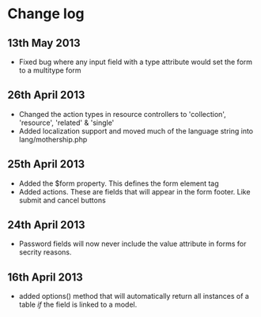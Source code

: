 # Change log

## 13th May 2013

* Fixed bug where any input field with a type attribute would set the form to a multitype form

## 26th April 2013

* Changed the action types in resource controllers to 'collection', 'resource', 'related' & 'single'
* Added localization support and moved much of the language string into lang/mothership.php

## 25th April 2013

* Added the $form property. This defines the form element tag
* Added actions. These are fields that will appear in the form footer. Like submit and cancel buttons

## 24th April 2013

* Password fields will now never include the value attribute in forms for secrity reasons.

## 16th April 2013

* added options() method that will automatically return all instances of a table _if_ the field is linked to a model.